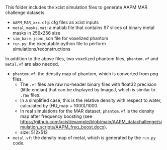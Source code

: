 This folder includes the xcist simulation files to generate AAPM MAR challenge datasets.
* `AAPM_MAR_xxx.cfg`: cfg files as xcist inputs
* `metal_masks.mat`: a matlab file that contains 97 slices of binary metal masks in 256x256 size
* `sim_base.json`: json file for voxelized phantom
* `run.py`: the executable python file to perform simulations/reconstructions

In addition to the above files, two voxelized phantom files, `phantom.vf` and `metal.vf` are also needed.
* `phantom.vf`: the density map of phantom, which is converted from png files.
  * The `.vf` files are raw no-header binary files with float32 precision (little endian) that can be displayed by ImageJ, which is similar to `.raw` files.
  * In a simplified case, this is the relative density with respect to water, calculated by (HU_map + 1000)/1000.
  * In real simulations for the MAR dataset, `phantom.vf` is the density map after frequency boosting (see https://github.com/xcist/example/blob/main/AAPM_datachallenge/simulation_scripts/AAPM_freq_boost.docx).
  * size: 512x512
* `metal.vf`: the density map of metal, which is generated by the `run.py` code.
